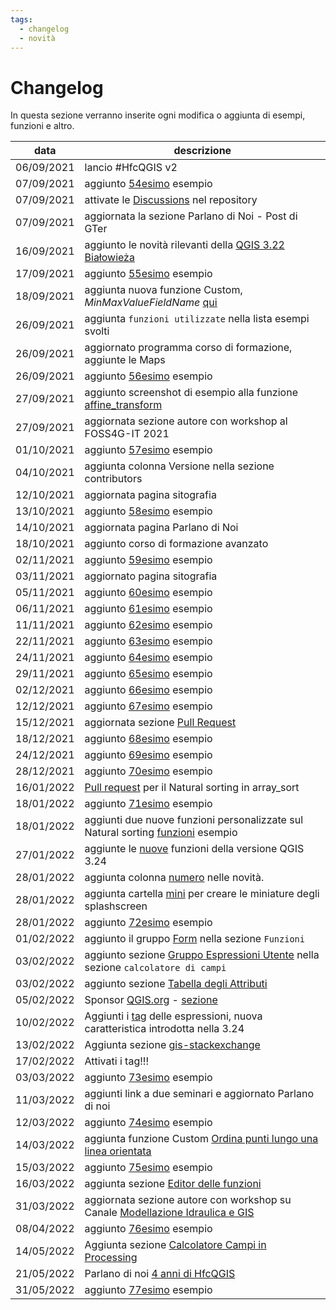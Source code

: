 ```yaml
---
tags:
  - changelog
  - novità
---
```


# Changelog

In questa sezione verranno inserite ogni modifica o aggiunta di esempi, funzioni e altro.

data       | descrizione
-----------|-----------
06/09/2021 | lancio #HfcQGIS v2
07/09/2021 | aggiunto [54esimo](esempi/selezionare_punti_vicini_punto.md) esempio
07/09/2021 | attivate le [Discussions](https://github.com/opendatasicilia/HfcQGIS-md/discussions) nel repository
07/09/2021 | aggiornata la sezione Parlano di Noi - Post di GTer
16/09/2021 | aggiunto le novità rilevanti della [QGIS 3.22 Białowieża](release/novita_322.md)
17/09/2021 | aggiunto [55esimo](esempi/maxValoreCampoNome.md) esempio
18/09/2021 | aggiunta nuova funzione Custom, _MinMaxValueFieldName_ [qui](gr_funzioni/custom/custom_unico.md#minmaxvaluefieldname)
26/09/2021 | aggiunta `funzioni utilizzate` nella lista esempi svolti
26/09/2021 | aggiornato programma corso di formazione, aggiunte le Maps
26/09/2021 | aggiunto [56esimo](esempi/ricerca_caratteri_speciali.md) esempio
27/09/2021 | aggiunto screenshot di esempio alla funzione [affine_transform](gr_funzioni/geometria/geometria_unico.md#affine_transform)
27/09/2021 | aggiornata sezione autore con workshop al FOSS4G-IT 2021
01/10/2021 | aggiunto [57esimo](esempi/confrontare_campi_tabella.md) esempio
04/10/2021 | aggiunta colonna Versione nella sezione contributors
12/10/2021 | aggiornata pagina sitografia
13/10/2021 | aggiunto [58esimo](esempi/estrarre_campo_hstore.md) esempio
14/10/2021 | aggiornata pagina Parlano di Noi
18/10/2021 | aggiunto corso di formazione avanzato
02/11/2021 | aggiunto [59esimo](esempi/geometria_vicina_filtro_condizionato.md) esempio
03/11/2021 | aggiornato pagina sitografia
05/11/2021 | aggiunto [60esimo](esempi/atlas_righe_verticale.md) esempio
06/11/2021 | aggiunto [61esimo](esempi/decimali_come_apice.md) esempio
11/11/2021 | aggiunto [62esimo](esempi/media_stdev_tra_campi.md) esempio
22/11/2021 | aggiunto [63esimo](esempi/classificazione_specie.md) esempio
24/11/2021 | aggiunto [64esimo](esempi/attributi_da_layer_vicini.md) esempio
29/11/2021 | aggiunto [65esimo](esempi/aggregare_valori_tabella.md) esempio
02/12/2021 | aggiunto [66esimo](esempi/etichettare_con_apici.md) esempio
12/12/2021 | aggiunto [67esimo](esempi/ID_univoco_gruppi_consecutivi.md) esempio
15/12/2021 | aggiornata sezione [Pull Request](pull-request.md)
18/12/2021 | aggiunto [68esimo](esempi/eliminare_duplicati_condizione.md) esempio
24/12/2021 | aggiunto [69esimo](esempi/selezione_ultimo_record_per_data.md) esempio
28/12/2021 | aggiunto [70esimo](esempi/trova_nella_tabella_attributi.md) esempio
16/01/2022 | [Pull request](pull-request.md) per il Natural sorting in array_sort
18/01/2022 | aggiunto [71esimo](esempi/array_natural_sorting.md) esempio
18/01/2022 | aggiunti due nuove funzioni personalizzate sul Natural sorting [funzioni](gr_funzioni/custom/custom_unico.md) esempio
27/01/2022 | aggiunte le [nuove](release/novita_324.md) funzioni della versione QGIS 3.24
28/01/2022 | aggiunta colonna [numero](release/intro_novita.md) nelle novità.
28/01/2022 | aggiunta cartella [mini](img/splashscreen/mini) per creare le miniature degli splashscreen
28/01/2022 | aggiunto [72esimo](esempi/conta_punti_nel_poligono_per_data.md) esempio
01/02/2022 | aggiunto il gruppo [Form](./gr_funzioni/form/form_unico.md) nella sezione `Funzioni`
03/02/2022 | aggiunto sezione [Gruppo Espressioni Utente](./calcolatore_campi/gruppo_espressioni_utente.md) nella sezione `calcolatore di campi`
03/02/2022 | aggiunto sezione [Tabella degli Attributi](./tabella_attributi/tabella_attributi.md)
05/02/2022 | Sponsor [QGIS.org](https://github.com/sponsors/qgis) - [sezione](autore.md#sponsororing)
10/02/2022 | Aggiunti i [tag](./gr_funzioni/gruppo_funzioni.md#espressione-e-tag) delle espressioni, nuova caratteristica introdotta nella 3.24
13/02/2022 | Aggiunta sezione [gis-stackexchange](gis-stackexchange.md)
17/02/2022 | Attivati i tag!!!
03/03/2022 | aggiunto [73esimo](esempi/lavorare_con_le_ore.md) esempio
11/03/2022 | aggiunti link a due seminari e aggiornato Parlano di noi
12/03/2022 | aggiunto [74esimo](esempi/sposta_punti_dentro_poligoni_per_attributo.md) esempio
14/03/2022 | aggiunta funzione Custom [Ordina punti lungo una linea orientata](./gr_funzioni/custom/custom_unico.md#ordina-i-punti-lungo-una-linea-orientata)
15/03/2022 | aggiunto [75esimo](esempi/selezionare_primo_record_per_ogni_duplicato.md) esempio
16/03/2022 | aggiunta sezione [Editor delle funzioni](calcolatore_campi/editor_delle_funzioni.md)
31/03/2022 | aggiornata sezione autore con workshop su Canale [Modellazione Idraulica e GIS](https://youtu.be/bXvsdFPhWuc)
08/04/2022 | aggiunto [76esimo](esempi/cronometro.md) esempio
14/05/2022 | Aggiunta sezione [Calcolatore Campi in Processing](calcolatore_campi/field_calc_processing.md)
21/05/2022 | Parlano di noi [4 anni di HfcQGIS](parlano_di_noi.md)
31/05/2022 | aggiunto [77esimo](esempi/selezionare_record_orfani_rel_padrefiglio.md) esempio
